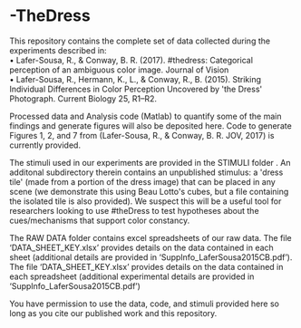 # -TheDress
This repository contains the complete set of data collected during the experiments described in: <br/>
•	Lafer-Sousa, R., & Conway, B. R. (2017). #thedress: Categorical perception of an ambiguous color image. Journal of Vision <br/>
•	Lafer-Sousa, R., Hermann, K., L., & Conway, R., B. (2015). Striking Individual Differences in Color Perception Uncovered by 'the Dress' Photograph. Current Biology 25, R1–R2. <br/>

Processed data and Analysis code (Matlab) to quantify some of the main findings and generate figures will also be deposited here.  Code to generate Figures 1, 2, and 7 from (Lafer-Sousa, R., & Conway, B. R. JOV, 2017) is currently provided.  

The stimuli used in our experiments are provided in the STIMULI folder . An additonal subdirectory therein contains an unpublished stimulus: a 'dress tile' (made from a portion of the dress image) that can be placed in any scene (we demonstrate this using Beau Lotto's cubes, but a file containing the isolated tile is also provided). We suspect this will be a useful tool for researchers looking to use #theDress to test hypotheses about the cues/mechanisms that support color constancy. 

The RAW DATA folder contains excel spreadsheets of our raw data. The file ‘DATA_SHEET_KEY.xlsx’ provides details on the data contained in each sheet (additional details are provided in ‘SuppInfo_LaferSousa2015CB.pdf’).  The file ‘DATA_SHEET_KEY.xlsx’ provides details on the data contained in each spreadsheet (additional experimental details are provided in ‘SuppInfo_LaferSousa2015CB.pdf’) <br/>


You have permission to use the data, code, and stimuli provided here so long as you cite our published work and this repository.
